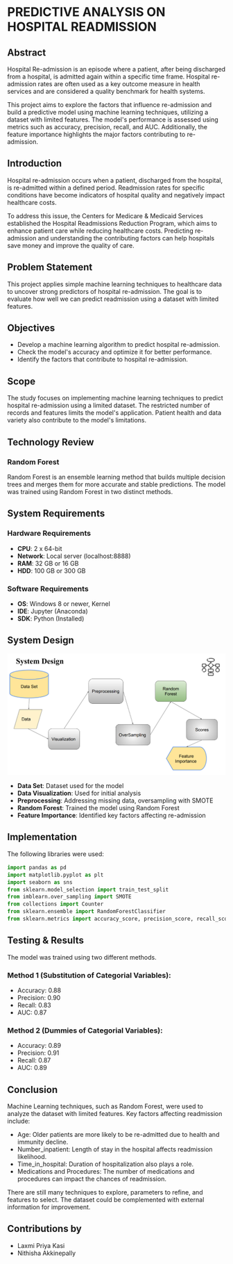 # PREDICTIVE ANALYSIS ON HOSPITAL READMISSION

## Abstract
Hospital Re-admission is an episode where a patient, after being discharged from a hospital, is admitted again within a specific time frame. Hospital re-admission rates are often used as a key outcome measure in health services and are considered a quality benchmark for health systems.

This project aims to explore the factors that influence re-admission and build a predictive model using machine learning techniques, utilizing a dataset with limited features. The model's performance is assessed using metrics such as accuracy, precision, recall, and AUC. Additionally, the feature importance highlights the major factors contributing to re-admission.

## Introduction
Hospital re-admission occurs when a patient, discharged from the hospital, is re-admitted within a defined period. Readmission rates for specific conditions have become indicators of hospital quality and negatively impact healthcare costs.

To address this issue, the Centers for Medicare & Medicaid Services established the Hospital Readmissions Reduction Program, which aims to enhance patient care while reducing healthcare costs. Predicting re-admission and understanding the contributing factors can help hospitals save money and improve the quality of care.

## Problem Statement
This project applies simple machine learning techniques to healthcare data to uncover strong predictors of hospital re-admission. The goal is to evaluate how well we can predict readmission using a dataset with limited features.

## Objectives
- Develop a machine learning algorithm to predict hospital re-admission.
- Check the model's accuracy and optimize it for better performance.
- Identify the factors that contribute to hospital re-admission.

## Scope
The study focuses on implementing machine learning techniques to predict hospital re-admission using a limited dataset. The restricted number of records and features limits the model's application. Patient health and data variety also contribute to the model's limitations.

## Technology Review

### Random Forest
Random Forest is an ensemble learning method that builds multiple decision trees and merges them for more accurate and stable predictions. The model was trained using Random Forest in two distinct methods.

## System Requirements

### Hardware Requirements
- **CPU**: 2 x 64-bit
- **Network**: Local server (localhost:8888)
- **RAM**: 32 GB or 16 GB
- **HDD**: 100 GB or 300 GB

### Software Requirements
- **OS**: Windows 8 or newer, Kernel
- **IDE**: Jupyter (Anaconda)
- **SDK**: Python (Installed)

## System Design

![Alt text](System_Design_Mini_Project.png)

- **Data Set**: Dataset used for the model
- **Data Visualization**: Used for initial analysis
- **Preprocessing**: Addressing missing data, oversampling with SMOTE
- **Random Forest**: Trained the model using Random Forest
- **Feature Importance**: Identified key factors affecting re-admission

## Implementation

The following libraries were used:
```python
import pandas as pd
import matplotlib.pyplot as plt
import seaborn as sns
from sklearn.model_selection import train_test_split
from imblearn.over_sampling import SMOTE
from collections import Counter
from sklearn.ensemble import RandomForestClassifier
from sklearn.metrics import accuracy_score, precision_score, recall_score, roc_auc_score
```

## Testing & Results
The model was trained using two different methods.

### Method 1 (Substitution of Categorial Variables):
- Accuracy: 0.88
- Precision: 0.90
- Recall: 0.83
- AUC: 0.87


### Method 2 (Dummies of Categorial Variables):
- Accuracy: 0.89
- Precision: 0.91
- Recall: 0.87
- AUC: 0.89


## Conclusion
Machine Learning techniques, such as Random Forest, were used to analyze the dataset with limited features. Key factors affecting readmission include:

- Age: Older patients are more likely to be re-admitted due to health and immunity decline.
- Number_inpatient: Length of stay in the hospital affects readmission likelihood.
- Time_in_hospital: Duration of hospitalization also plays a role.
- Medications and Procedures: The number of medications and procedures can impact the chances of readmission.

There are still many techniques to explore, parameters to refine, and features to select. The dataset could be complemented with external information for improvement.

## Contributions by
- Laxmi Priya Kasi
- Nithisha Akkinepally

